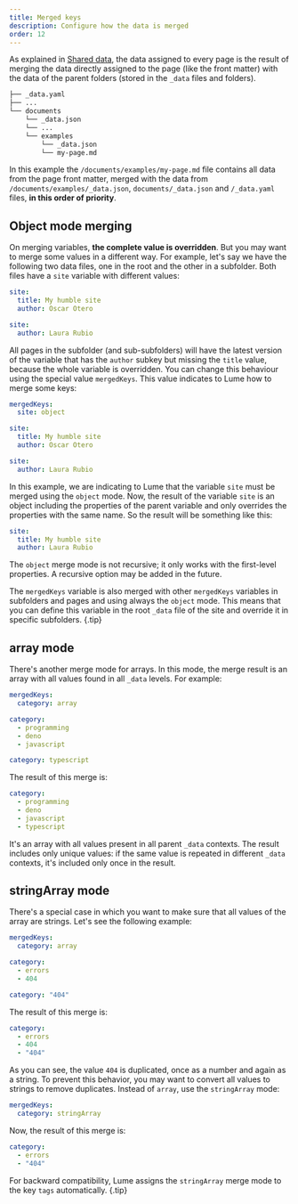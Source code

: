 ```yaml
---
title: Merged keys
description: Configure how the data is merged
order: 12
---
```


As explained in [Shared data](/docs/creating-pages/shared-data.md), the data
assigned to every page is the result of merging the data directly assigned to
the page (like the front matter) with the data of the parent folders (stored in
the `_data` files and folders).

```txt
├── _data.yaml
├── ...
└── documents
    └── _data.json
    └── ...
    └── examples
        └── _data.json
        └── my-page.md
```

In this example the `/documents/examples/my-page.md` file contains all data from
the page front matter, merged with the data from
`/documents/examples/_data.json`, `documents/_data.json` and `/_data.yaml`
files, **in this order of priority**.

## Object mode merging

On merging variables, **the complete value is overridden**. But you may want to
merge some values in a different way. For example, let's say we have the
following two data files, one in the root and the other in a subfolder. Both
files have a `site` variable with different values:

<lume-code>

```yml {title="/_data.yml"}
site:
  title: My humble site
  author: Oscar Otero
```

```yml {title="/subfolder/_data.yml"}
site:
  author: Laura Rubio
```

</lume-code>

All pages in the subfolder (and sub-subfolders) will have the latest version of
the variable that has the `author` subkey but missing the `title` value, because
the whole variable is overridden. You can change this behaviour using the
special value `mergedKeys`. This value indicates to Lume how to merge some keys:

<lume-code>

```yml {title="/_data.yml"}
mergedKeys:
  site: object

site:
  title: My humble site
  author: Oscar Otero
```

```yml {title="/subfolder/_data.yml"}
site:
  author: Laura Rubio
```

</lume-code>

In this example, we are indicating to Lume that the variable `site` must be
merged using the `object` mode. Now, the result of the variable `site` is an
object including the properties of the parent variable and only overrides the
properties with the same name. So the result will be something like this:

```yml
site:
  title: My humble site
  author: Laura Rubio
```

The `object` merge mode is not recursive; it only works with the first-level
properties. A recursive option may be added in the future.

The `mergedKeys` variable is also merged with other `mergedKeys` variables in
subfolders and pages and using always the `object` mode. This means that you can
define this variable in the root `_data` file of the site and override it in
specific subfolders. {.tip}

## array mode

There's another merge mode for arrays. In this mode, the merge result is an
array with all values found in all `_data` levels. For example:

<lume-code>

```yml {title="/_data.yml"}
mergedKeys:
  category: array

category:
  - programming
  - deno
  - javascript
```

```yml {title="/subfolder/_data.yml"}
category: typescript
```

</lume-code>

The result of this merge is:

```yml
category:
  - programming
  - deno
  - javascript
  - typescript
```

It's an array with all values present in all parent `_data` contexts. The result
includes only unique values: if the same value is repeated in different `_data`
contexts, it's included only once in the result.

## stringArray mode

There's a special case in which you want to make sure that all values of the
array are strings. Let's see the following example:

<lume-code>

```yml {title="/_data.yml"}
mergedKeys:
  category: array

category:
  - errors
  - 404
```

```yml {title="/subfolder/_data.yml"}
category: "404"
```

</lume-code>

The result of this merge is:

```yml
category:
  - errors
  - 404
  - "404"
```

As you can see, the value `404` is duplicated, once as a number and again as a
string. To prevent this behavior, you may want to convert all values to strings
to remove duplicates. Instead of `array`, use the `stringArray` mode:

```yml
mergedKeys:
  category: stringArray
```

Now, the result of this merge is:

```yml
category:
  - errors
  - "404"
```

For backward compatibility, Lume assigns the `stringArray` merge mode to the key
`tags` automatically. {.tip}
